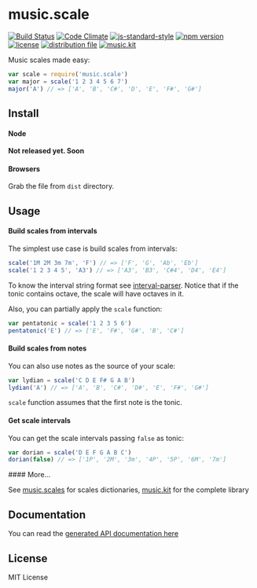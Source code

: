 # music.scale

[![Build Status](https://travis-ci.org/danigb/music.scale.svg?branch=master)](https://travis-ci.org/danigb/music.scale)
[![Code Climate](https://codeclimate.com/github/danigb/music.scale/badges/gpa.svg)](https://codeclimate.com/github/danigb/music.scale)
[![js-standard-style](https://img.shields.io/badge/code%20style-standard-brightgreen.svg?style=flat)](https://github.com/feross/standard)
[![npm version](https://img.shields.io/npm/v/music.scale.svg)](https://www.npmjs.com/package/music.scale)
[![license](https://img.shields.io/npm/l/music.scale.svg)](https://www.npmjs.com/package/music.scale)
[![distribution file](https://img.shields.io/badge/dist-8.1kb-blue.svg)](https://github.com/danigb/music.scale/blob/master/dist/music.scale.min.js)
[![music.kit](https://img.shields.io/badge/music-kit-yellow.svg)](https://github.com/danigb/music.kit)

Music scales made easy:

```js
var scale = require('music.scale')
var major = scale('1 2 3 4 5 6 7')
major('A') // => ['A', 'B', 'C#', 'D', 'E', 'F#', 'G#']
```

## Install

#### Node

__Not released yet. Soon__

#### Browsers

Grab the file from `dist` directory.

## Usage

#### Build scales from intervals

The simplest use case is build scales from intervals:

```js
scale('1M 2M 3m 7m', 'F') // => ['F', 'G', 'Ab', 'Eb']
scale('1 2 3 4 5', 'A3') // => ['A3', 'B3', 'C#4', 'D4', 'E4']
```

To know the interval string format see [interval-parser](https://github.com/danigb/interval-parser). Notice that if the tonic contains octave, the scale will have octaves in it.

Also, you can partially apply the `scale` function:

```js
var pentatonic = scale('1 2 3 5 6')
pentatonic('E') // => ['E', 'F#', 'G#', 'B', 'C#']
```

#### Build scales from notes

You can also use notes as the source of your scale:

```js
var lydian = scale('C D E F# G A B')
lydian('A') // => ['A', 'B', 'C#', 'D#', 'E', 'F#', 'G#']
```

`scale` function assumes that the first note is the tonic.

#### Get scale intervals

You can get the scale intervals passing `false` as tonic:

```js
var dorian = scale('D E F G A B C')
dorian(false) // => ['1P', '2M', '3m', '4P', '5P', '6M', '7m']
```

#### More...

See [music.scales](https://github.com/danigb/music.scales) for scales dictionaries,
[music.kit](https://github.com/danigb/music.kit) for the complete library

## Documentation

You can read the [generated API documentation here](https://github.com/danigb/music.scale/blob/master/API.md)

## License

MIT License
